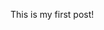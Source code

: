 <!-- ---
layout: post
title: "First Post!"
date: 2022-04-15
#categories: CATEGORY-1 CATEGORY-2
--- -->

This is my first post!
